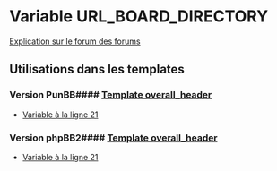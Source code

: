 # Variable URL_BOARD_DIRECTORY
[Explication sur le forum des forums](http://forum.forumactif.com/t294113-listing-des-variables#URL_BOARD_DIRECTORY)
## Utilisations dans les templates
### Version PunBB#### [Template overall_header](punbb/overall_header.md)
* [Variable à la ligne 21](../punbb/overall_header.tpl#L21)
### Version phpBB2#### [Template overall_header](subsilver/overall_header.md)
* [Variable à la ligne 21](../subsilver/overall_header.tpl#L21)